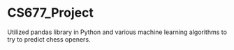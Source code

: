 # CS677_Project
Utilized pandas library in Python and various machine learning algorithms to try to predict chess openers.
